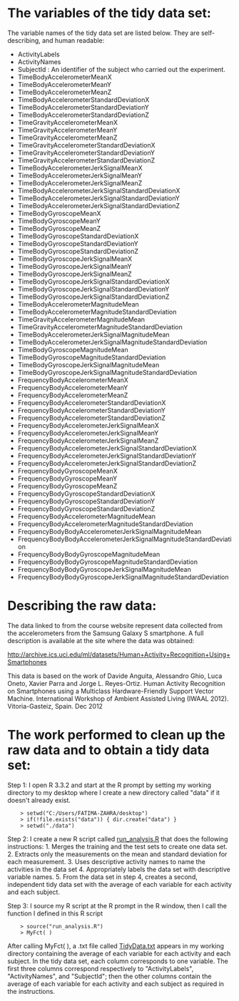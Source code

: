 The variables of the tidy data set:
=====================================

The variable names of the tidy data set are listed below. They are self-describing, and human readable:

* ActivityLabels
* ActivityNames
* SubjectId :  An identifier of the subject who carried out the experiment.
* TimeBodyAccelerometerMeanX
* TimeBodyAccelerometerMeanY
* TimeBodyAccelerometerMeanZ
* TimeBodyAccelerometerStandardDeviationX
* TimeBodyAccelerometerStandardDeviationY
* TimeBodyAccelerometerStandardDeviationZ
* TimeGravityAccelerometerMeanX
* TimeGravityAccelerometerMeanY
* TimeGravityAccelerometerMeanZ
* TimeGravityAccelerometerStandardDeviationX
* TimeGravityAccelerometerStandardDeviationY
* TimeGravityAccelerometerStandardDeviationZ
* TimeBodyAccelerometerJerkSignalMeanX
* TimeBodyAccelerometerJerkSignalMeanY
* TimeBodyAccelerometerJerkSignalMeanZ
* TimeBodyAccelerometerJerkSignalStandardDeviationX
* TimeBodyAccelerometerJerkSignalStandardDeviationY
* TimeBodyAccelerometerJerkSignalStandardDeviationZ
* TimeBodyGyroscopeMeanX
* TimeBodyGyroscopeMeanY
* TimeBodyGyroscopeMeanZ
* TimeBodyGyroscopeStandardDeviationX
* TimeBodyGyroscopeStandardDeviationY
* TimeBodyGyroscopeStandardDeviationZ
* TimeBodyGyroscopeJerkSignalMeanX
* TimeBodyGyroscopeJerkSignalMeanY
* TimeBodyGyroscopeJerkSignalMeanZ
* TimeBodyGyroscopeJerkSignalStandardDeviationX
* TimeBodyGyroscopeJerkSignalStandardDeviationY
* TimeBodyGyroscopeJerkSignalStandardDeviationZ
* TimeBodyAccelerometerMagnitudeMean
* TimeBodyAccelerometerMagnitudeStandardDeviation
* TimeGravityAccelerometerMagnitudeMean
* TimeGravityAccelerometerMagnitudeStandardDeviation
* TimeBodyAccelerometerJerkSignalMagnitudeMean
* TimeBodyAccelerometerJerkSignalMagnitudeStandardDeviation
* TimeBodyGyroscopeMagnitudeMean
* TimeBodyGyroscopeMagnitudeStandardDeviation
* TimeBodyGyroscopeJerkSignalMagnitudeMean
* TimeBodyGyroscopeJerkSignalMagnitudeStandardDeviation
* FrequencyBodyAccelerometerMeanX
* FrequencyBodyAccelerometerMeanY
* FrequencyBodyAccelerometerMeanZ
* FrequencyBodyAccelerometerStandardDeviationX
* FrequencyBodyAccelerometerStandardDeviationY
* FrequencyBodyAccelerometerStandardDeviationZ
* FrequencyBodyAccelerometerJerkSignalMeanX
* FrequencyBodyAccelerometerJerkSignalMeanY
* FrequencyBodyAccelerometerJerkSignalMeanZ
* FrequencyBodyAccelerometerJerkSignalStandardDeviationX
* FrequencyBodyAccelerometerJerkSignalStandardDeviationY
* FrequencyBodyAccelerometerJerkSignalStandardDeviationZ
* FrequencyBodyGyroscopeMeanX
* FrequencyBodyGyroscopeMeanY
* FrequencyBodyGyroscopeMeanZ
* FrequencyBodyGyroscopeStandardDeviationX
* FrequencyBodyGyroscopeStandardDeviationY
* FrequencyBodyGyroscopeStandardDeviationZ
* FrequencyBodyAccelerometerMagnitudeMean
* FrequencyBodyAccelerometerMagnitudeStandardDeviation
* FrequencyBodyBodyAccelerometerJerkSignalMagnitudeMean
* FrequencyBodyBodyAccelerometerJerkSignalMagnitudeStandardDeviation
* FrequencyBodyBodyGyroscopeMagnitudeMean
* FrequencyBodyBodyGyroscopeMagnitudeStandardDeviation
* FrequencyBodyBodyGyroscopeJerkSignalMagnitudeMean
* FrequencyBodyBodyGyroscopeJerkSignalMagnitudeStandardDeviation


Describing the raw data:
==========================

The data linked to from the course website represent data collected from the accelerometers from the Samsung Galaxy S smartphone. A full description is available at the site where the data was obtained:

http://archive.ics.uci.edu/ml/datasets/Human+Activity+Recognition+Using+Smartphones

This data is based on the work of   Davide Anguita, Alessandro Ghio, Luca Oneto, Xavier Parra and Jorge L. Reyes-Ortiz. Human Activity Recognition on Smartphones using a Multiclass Hardware-Friendly Support Vector Machine. International Workshop of Ambient Assisted Living (IWAAL 2012). Vitoria-Gasteiz, Spain. Dec 2012

The work performed to clean up the raw data and to obtain a tidy data set:
============================================================================

Step 1: I open R 3.3.2 and start at the R prompt by setting my working directory to my desktop where I create a new directory called "data" if it doesn't already exist.
```
	> setwd("C:/Users/FATIMA-ZAHRA/desktop")
	> if(!file.exists("data")) { dir.create("data") }
	> setwd("./data")
```

Step 2: I create a new R script called [run_analysis.R](https://github.com/fatimazahrajaafari/GettingCleaningDataProject/blob/master/run_analysis.R) that does the following instructions:
	1. Merges the training and the test sets to create one data set.
	2. Extracts only the measurements on the mean and standard deviation for each measurement.
	3. Uses descriptive activity names to name the activities in the data set
	4. Appropriately labels the data set with descriptive variable names.
	5. From the data set in step 4, creates a second, independent tidy data set with the average of each variable for each activity and each subject.

Step 3: I source my R script at the R prompt in the R window, then I call the function I defined in this R script
```
	> source("run_analysis.R")
	> MyFct( )
```

After calling MyFct( ), a .txt file called [TidyData.txt](https://github.com/fatimazahrajaafari/GettingCleaningDataProject/blob/master/TidyData.txt) appears in my working directory containing the average of each variable for each activity and each subject.
In the tidy data set, each column corresponds to one variable.
The first three columns correspond respectively to "ActivityLabels", "ActivityNames", and "SubjectId"; then the other columns contain the average of each variable for each activity and each subject as required in the instructions.